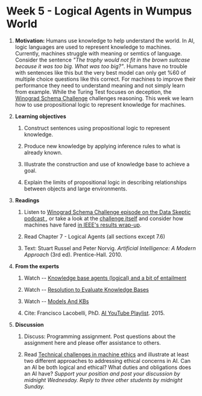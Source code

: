 # Week 5 - Logical Agents in Wumpus World

1. **Motivation:**  Humans use knowledge to help understand the world.  In AI, logic languages are used to represent knowledge to machines.  Currently, machines struggle with meaning or semtics of language.  Consider the sentence _"The trophy would not fit in the brown suitcase because it was too big. What was too big?"_.  Humans have no trouble with sentences like this but the very best model can only get %60 of multiple choice questions like this correct.  For machines to improve their performance they need to understand meaning and not simply learn from example.  While the Turing Test focuses on deception, the [Winograd Schema Challenge](http://commonsensereasoning.org/winograd.html) challenges reasoning.  This week we learn how to use propositional logic to represent knowledge for machines.

1. **Learning objectives**

    1. Construct sentences using propositional logic to represent knowledge.

    1. Produce new knowledge by applying inference rules to what is already known.

    1. Illustrate the construction and use of knowledge base to achieve a goal.

    1. Explain the limits of propositional logic in describing relationships between objects and large environments.

1. **Readings**

    1. Listen to [Winograd Schema Challenge episode on the Data Skeptic podcast
    ](https://dataskeptic.com/blog/episodes/2018/winograd-schema-challenge), or take a look at the [challenge itself](http://commonsensereasoning.org/winograd.html) and consider how machines have fared [in IEEE's results wrap-up](https://spectrum.ieee.org/automaton/robotics/artificial-intelligence/winograd-schema-challenge-results-ai-common-sense-still-a-problem-for-now).

    1. Read Chapter 7 - Logical Agents (all sections except 7.6)

    1. Text: Stuart Russel and Peter Norvig. _Artificial Intelligence: A Modern Approach_ (3rd ed). Prentice-Hall. 2010.


1. **From the experts**

    1. Watch -- [Knowledge base agents (logical) and a bit of entailment](https://youtu.be/zOCTxedhf_c)

    1. Watch -- [Resolution to Evaluate Knowledge Bases](https://youtu.be/rfjSH-RA8So)

    1. Watch -- [Models And KBs](https://youtu.be/C0Lcjke494w)

    1. Cite: Francisco Lacobelli, PhD. [AI YouTube Playlist](https://www.youtube.com/playlist?list=PLjTSKEJpqIeDrUYF7DKspT2r9H38vg5dC). 2015.

1. **Discussion**

    1. Discuss:  Programming assignment. Post questions about the assignment here and please offer assistance to others.

    1. Read [Technical challenges in machine ethics](http://robohub.org/technical-challenges-in-machine-ethics/) and illustrate at least two different approaches to addressing ethical concerns in AI.  Can an AI be both logical and ethical?  What duties and obligations does an AI have?  _Support your position and post your discussion by midnight Wednesday.  Reply to three other students by midnight Sunday._
